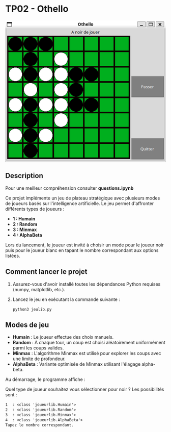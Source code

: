 # TP02 - Othello

![Image du Projet](image.png)

## Description

Pour une meilleur compréhension consulter **questions.ipynb**

Ce projet implémente un jeu de plateau stratégique avec plusieurs modes de joueurs basés sur l'intelligence artificielle. Le jeu permet d'affronter différents types de joueurs :

- **1 : Humain**  
- **2 : Random**  
- **3 : Minmax**  
- **4 : AlphaBeta**

Lors du lancement, le joueur est invité à choisir un mode pour le joueur noir puis pour le joueur blanc en tapant le nombre correspondant aux options listées.

## Comment lancer le projet

1. Assurez-vous d'avoir installé toutes les dépendances Python requises (numpy, matplotlib, etc.).
2. Lancez le jeu en exécutant la commande suivante :

   ```
   python3 jeulib.py
   ```

## Modes de jeu

- **Humain** : Le joueur effectue des choix manuels.
- **Random** : À chaque tour, un coup est choisi aléatoirement uniformément parmi les coups valides.
- **Minmax** : L'algorithme Minmax est utilisé pour explorer les coups avec une limite de profondeur.
- **AlphaBeta** : Variante optimisée de Minmax utilisant l'élagage alpha-beta.

Au démarrage, le programme affiche :

Quel type de joueur souhaitez vous sélectionner pour noir ? Les possibilités sont :
```
1  : <class 'joueurlib.Humain'>
2  : <class 'joueurlib.Random'>
3  : <class 'joueurlib.Minmax'>
4  : <class 'joueurlib.AlphaBeta'>
Tapez le nombre correspondant.
```